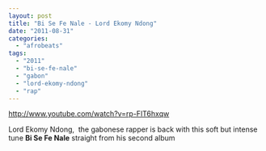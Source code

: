 ```yaml
---
layout: post
title: "Bi Se Fe Nale - Lord Ekomy Ndong"
date: "2011-08-31"
categories: 
  - "afrobeats"
tags: 
  - "2011"
  - "bi-se-fe-nale"
  - "gabon"
  - "lord-ekomy-ndong"
  - "rap"
---
```


http://www.youtube.com/watch?v=rp-FlT6hxqw

Lord Ekomy Ndong,  the gabonese rapper is back with this soft but intense tune **Bi Se Fe Nale** straight from his second album
